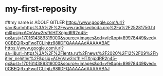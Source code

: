 # my-first-reposity
##my name is ADOLF GITLER
https://www.google.com/url?sa=i&url=https%3A%2F%2Fwww.radiosvoboda.org%2Fa%2F25281750.html&psig=AOvVaw2rsfhlHTXnjpdRR2n45-qx&ust=1701614389319000&source=images&cd=vfe&opi=89978449&ved=0CBEQjRxqFwoTCLihjtz98IIDFQAAAAAdAAAAABAE
https://www.google.com/url?sa=i&url=https%3A%2F%2Flenta.ru%2Fnews%2F2020%2F12%2F09%2Fhitler_nehitler%2F&psig=AOvVaw2rsfhlHTXnjpdRR2n45-qx&ust=1701614389319000&source=images&cd=vfe&opi=89978449&ved=0CBEQjRxqFwoTCLihjtz98IIDFQAAAAAdAAAAABAJ
